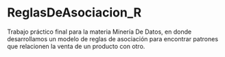 # ReglasDeAsociacion_R
Trabajo práctico final para la materia Minería De Datos, en donde desarrollamos un modelo de reglas de asociación para encontrar patrones que relacionen la venta de un producto con otro. 
